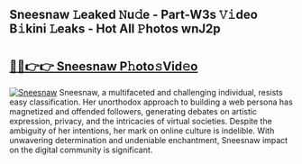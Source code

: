 ## Sneesnaw 𝙻eaked 𝙽u𝚍e - Part-W3s 𝚅𝚒deo B𝚒kini 𝙻eaks - Hot All 𝙿hotos wnJ2p

# <h2><a href="http://ld0puz.urlbe.top/?page=Sneesnaw">🔗🔗👉👉 Sneesnaw P𝚑oto𝚜Vid𝚎o</a></h2>

[![Sneesnaw](https://i.imgur.com/eBuTRDB.gif)](http://ld0puz.urlbe.top/?page=Sneesnaw)
Sneesnaw, a multifaceted and challenging individual, resists easy classification. Her unorthodox approach to building a web persona has magnetized and offended followers, generating debates on artistic expression, privacy, and the intricacies of virtual societies. Despite the ambiguity of her intentions, her mark on online culture is indelible. With unwavering determination and undeniable enchantment, Sneesnaw impact on the digital community is significant.

